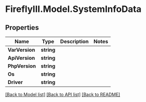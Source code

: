 # FireflyIII.Model.SystemInfoData

## Properties

Name | Type | Description | Notes
------------ | ------------- | ------------- | -------------
**VarVersion** | **string** |  | 
**ApiVersion** | **string** |  | 
**PhpVersion** | **string** |  | 
**Os** | **string** |  | 
**Driver** | **string** |  | 

[[Back to Model list]](../README.md#documentation-for-models) [[Back to API list]](../README.md#documentation-for-api-endpoints) [[Back to README]](../README.md)


